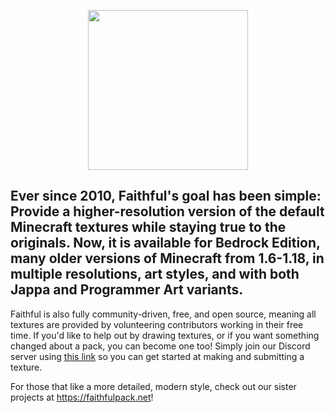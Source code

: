 <p align="center">
  <img src="https://database.faithfulpack.net/images/branding/wordmarks/outlined/flat/classic_faithful_flat_border.png" align="center" height="256">
</p>

## Ever since 2010, Faithful's goal has been simple: Provide a higher-resolution version of the default Minecraft textures while staying true to the originals. Now, it is available for Bedrock Edition, many older versions of Minecraft from 1.6-1.18, in multiple resolutions, art styles, and with both Jappa and Programmer Art variants.

Faithful is also fully community-driven, free, and open source, meaning all textures are provided by volunteering contributors working in their free time. If you'd like to help out by drawing textures, or if you want something changed about a pack, you can become one too! Simply join our Discord server using [this link](https://discord.gg/KSEhCVtg4J) so you can get started at making and submitting a texture.

For those that like a more detailed, modern style, check out our sister projects at https://faithfulpack.net!
